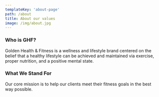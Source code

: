 ```yaml
---
templateKey: 'about-page'
path: /about
title: About our values
image: /img/about.jpg
---
```

### Who is GHF?
Golden Health & Fitness is a wellness and lifestyle brand centered on the belief that a healthy lifestyle can be achieved and maintained via exercise, proper nutrition, and a positive mental state.

### What We Stand For
Our core mission is to help our clients meet their fitness goals in the best way possible. 
